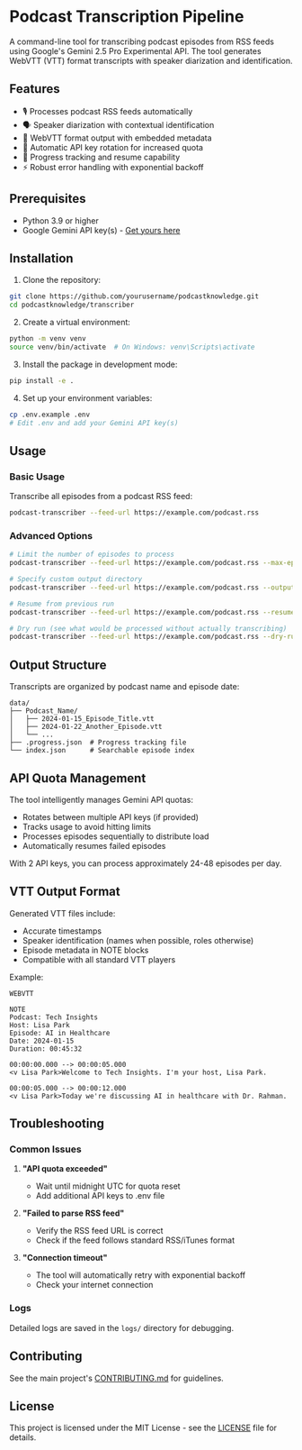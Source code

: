 # Podcast Transcription Pipeline

A command-line tool for transcribing podcast episodes from RSS feeds using Google's Gemini 2.5 Pro Experimental API. The tool generates WebVTT (VTT) format transcripts with speaker diarization and identification.

## Features

- 🎙️ Processes podcast RSS feeds automatically
- 🗣️ Speaker diarization with contextual identification
- 📝 WebVTT format output with embedded metadata
- 🔄 Automatic API key rotation for increased quota
- 💾 Progress tracking and resume capability
- ⚡ Robust error handling with exponential backoff

## Prerequisites

- Python 3.9 or higher
- Google Gemini API key(s) - [Get yours here](https://aistudio.google.com/app/apikey)

## Installation

1. Clone the repository:
```bash
git clone https://github.com/yourusername/podcastknowledge.git
cd podcastknowledge/transcriber
```

2. Create a virtual environment:
```bash
python -m venv venv
source venv/bin/activate  # On Windows: venv\Scripts\activate
```

3. Install the package in development mode:
```bash
pip install -e .
```

4. Set up your environment variables:
```bash
cp .env.example .env
# Edit .env and add your Gemini API key(s)
```

## Usage

### Basic Usage

Transcribe all episodes from a podcast RSS feed:
```bash
podcast-transcriber --feed-url https://example.com/podcast.rss
```

### Advanced Options

```bash
# Limit the number of episodes to process
podcast-transcriber --feed-url https://example.com/podcast.rss --max-episodes 5

# Specify custom output directory
podcast-transcriber --feed-url https://example.com/podcast.rss --output-dir /path/to/output

# Resume from previous run
podcast-transcriber --feed-url https://example.com/podcast.rss --resume

# Dry run (see what would be processed without actually transcribing)
podcast-transcriber --feed-url https://example.com/podcast.rss --dry-run
```

## Output Structure

Transcripts are organized by podcast name and episode date:
```
data/
├── Podcast_Name/
│   ├── 2024-01-15_Episode_Title.vtt
│   ├── 2024-01-22_Another_Episode.vtt
│   └── ...
├── .progress.json  # Progress tracking file
└── index.json      # Searchable episode index
```

## API Quota Management

The tool intelligently manages Gemini API quotas:
- Rotates between multiple API keys (if provided)
- Tracks usage to avoid hitting limits
- Processes episodes sequentially to distribute load
- Automatically resumes failed episodes

With 2 API keys, you can process approximately 24-48 episodes per day.

## VTT Output Format

Generated VTT files include:
- Accurate timestamps
- Speaker identification (names when possible, roles otherwise)
- Episode metadata in NOTE blocks
- Compatible with all standard VTT players

Example:
```vtt
WEBVTT

NOTE
Podcast: Tech Insights
Host: Lisa Park
Episode: AI in Healthcare
Date: 2024-01-15
Duration: 00:45:32

00:00:00.000 --> 00:00:05.000
<v Lisa Park>Welcome to Tech Insights. I'm your host, Lisa Park.

00:00:05.000 --> 00:00:12.000
<v Lisa Park>Today we're discussing AI in healthcare with Dr. Rahman.
```

## Troubleshooting

### Common Issues

1. **"API quota exceeded"**
   - Wait until midnight UTC for quota reset
   - Add additional API keys to .env file

2. **"Failed to parse RSS feed"**
   - Verify the RSS feed URL is correct
   - Check if the feed follows standard RSS/iTunes format

3. **"Connection timeout"**
   - The tool will automatically retry with exponential backoff
   - Check your internet connection

### Logs

Detailed logs are saved in the `logs/` directory for debugging.

## Contributing

See the main project's [CONTRIBUTING.md](../CONTRIBUTING.md) for guidelines.

## License

This project is licensed under the MIT License - see the [LICENSE](../LICENSE) file for details.